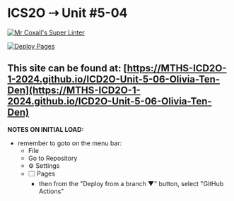# ICS2O ⇢ Unit #5-04

[![Mr Coxall's Super Linter](https://github.com/MTHS-ICD2O-1-2024/ICD2O-Unit-5-06-Olivia-Ten-Den/workflows/Mr%20Coxall's%20Super%20Linter/badge.svg)](https://github.com/MTHS-ICD2O-1-2024/ICD2O-Unit-5-06-Olivia-Ten-Den/actions)

[![Deploy Pages](https://github.com/MTHS-ICD2O-1-2024/ICD2O-Unit-5-06-Olivia-Ten-Den/workflows/Deploy%20Pages/badge.svg)](https://github.com/MTHS-ICD2O-1-2024/ICD2O-Unit-5-06-Olivia-Ten-Den/actions)

This site can be found at: [https://MTHS-ICD2O-1-2024.github.io/ICD2O-Unit-5-06-Olivia-Ten-Den](https://MTHS-ICD2O-1-2024.github.io/ICD2O-Unit-5-06-Olivia-Ten-Den)
---

**NOTES ON INITIAL LOAD:**
- remember to goto on the menu bar:
  - File
  - Go to Repository
  - ⚙ Settings
  - 🗔 Pages
    - then from the "Deploy from a branch ▼" button, select "GitHub Actions"
